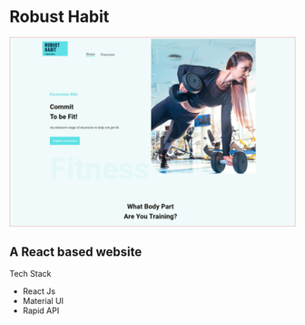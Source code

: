 # Robust Habit

![Robust Habit](/src/assets/images/Readme.PNG)

## A React based website

Tech Stack

- React Js
- Material UI
- Rapid API

